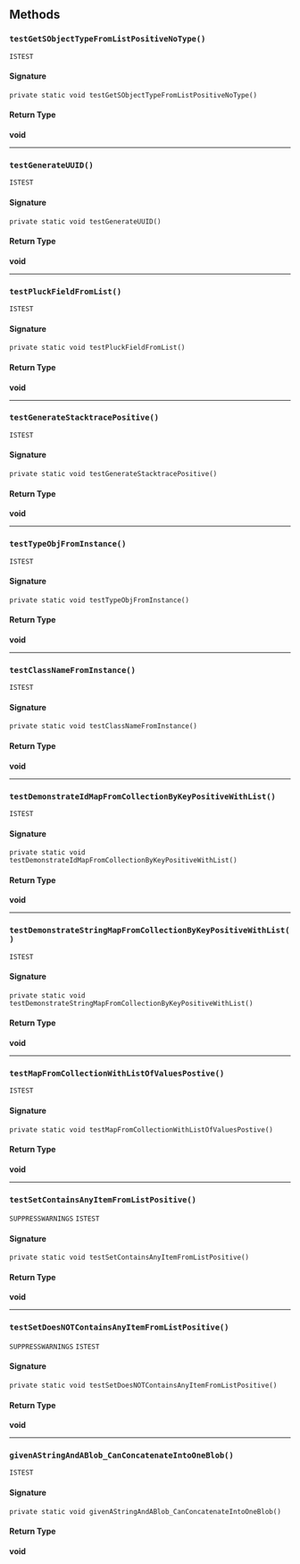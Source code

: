 ## Methods

### `testGetSObjectTypeFromListPositiveNoType()`

`ISTEST`

#### Signature

```apex
private static void testGetSObjectTypeFromListPositiveNoType()
```

#### Return Type

**void**

---

### `testGenerateUUID()`

`ISTEST`

#### Signature

```apex
private static void testGenerateUUID()
```

#### Return Type

**void**

---

### `testPluckFieldFromList()`

`ISTEST`

#### Signature

```apex
private static void testPluckFieldFromList()
```

#### Return Type

**void**

---

### `testGenerateStacktracePositive()`

`ISTEST`

#### Signature

```apex
private static void testGenerateStacktracePositive()
```

#### Return Type

**void**

---

### `testTypeObjFromInstance()`

`ISTEST`

#### Signature

```apex
private static void testTypeObjFromInstance()
```

#### Return Type

**void**

---

### `testClassNameFromInstance()`

`ISTEST`

#### Signature

```apex
private static void testClassNameFromInstance()
```

#### Return Type

**void**

---

### `testDemonstrateIdMapFromCollectionByKeyPositiveWithList()`

`ISTEST`

#### Signature

```apex
private static void testDemonstrateIdMapFromCollectionByKeyPositiveWithList()
```

#### Return Type

**void**

---

### `testDemonstrateStringMapFromCollectionByKeyPositiveWithList()`

`ISTEST`

#### Signature

```apex
private static void testDemonstrateStringMapFromCollectionByKeyPositiveWithList()
```

#### Return Type

**void**

---

### `testMapFromCollectionWithListOfValuesPostive()`

`ISTEST`

#### Signature

```apex
private static void testMapFromCollectionWithListOfValuesPostive()
```

#### Return Type

**void**

---

### `testSetContainsAnyItemFromListPositive()`

`SUPPRESSWARNINGS`
`ISTEST`

#### Signature

```apex
private static void testSetContainsAnyItemFromListPositive()
```

#### Return Type

**void**

---

### `testSetDoesNOTContainsAnyItemFromListPositive()`

`SUPPRESSWARNINGS`
`ISTEST`

#### Signature

```apex
private static void testSetDoesNOTContainsAnyItemFromListPositive()
```

#### Return Type

**void**

---

### `givenAStringAndABlob_CanConcatenateIntoOneBlob()`

`ISTEST`

#### Signature

```apex
private static void givenAStringAndABlob_CanConcatenateIntoOneBlob()
```

#### Return Type

**void**
